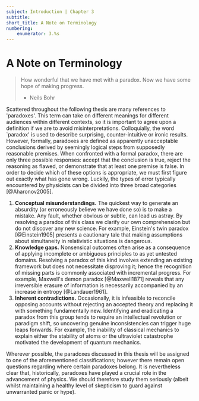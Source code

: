 ```yaml
---
subject: Introduction | Chapter 3
subtitle:
short_title: A Note on Terminology
numbering: 
    enumerator: 3.%s
---
```


# A Note on Terminology

> How wonderful that we have met with a paradox. Now we have some hope of making progress.
> - Neils Bohr

Scattered throughout the following thesis are many references to 'paradoxes'.  This term can take on different meanings for different audiences within different contexts, so it is important to agree upon a definition if we are to avoid misinterpretations. Colloquially, the word `paradox' is used to describe surprising, counter-intuitive or ironic results. However, formally, paradoxes are defined as apparently unacceptable conclusions derived by seemingly logical steps from supposedly reasonable premises. When confronted with a formal paradox, there are only three possible responses: accept that the conclusion is true, reject the reasoning as flawed, or demonstrate that at least one premise is false. In order to decide which of these options is appropriate, we must first figure out exactly what has gone wrong. Luckily, the types of error typically encountered by physicists can be divided into three broad categories [@Aharonov2005].

1. **Conceptual misunderstandings.** The quickest way to generate an absurdity (or erroneously believe we have done so) is to make a mistake. Any fault, whether obvious or subtle, can lead us astray. By resolving a paradox of this class we clarify our own comprehension but do not discover any new science. For example, Einstein's twin paradox [@Einstein1905] presents a cautionary tale that making assumptions about simultaneity in relativistic situations is dangerous.
2. **Knowledge gaps.** Nonsensical outcomes often arise as a consequence of applying incomplete or ambiguous principles to as yet untested domains. Resolving a paradox of this kind involves extending an existing framework but does not necessitate disproving it; hence the recognition of missing parts is commonly associated with incremental progress. For example, Maxwell's demon paradox [@Maxwell1871] reveals that any irreversible erasure of information is necessarily accompanied by an increase in entropy [@Landauer1961].
3. **Inherent contradictions.** Occasionally, it is infeasible to reconcile opposing accounts without rejecting an accepted theory and replacing it with something fundamentally new. Identifying and eradicating a paradox from this group tends to require an intellectual revolution or paradigm shift, so uncovering genuine inconsistencies can trigger huge leaps forwards. For example, the inability of classical mechanics to explain either the stability of atoms or the ultraviolet catastrophe motivated the development of quantum mechanics.

Wherever possible, the paradoxes discussed in this thesis will be assigned to one of the aforementioned classifications; however there remain open questions regarding where certain paradoxes belong. It is nevertheless clear that, historically, paradoxes have played a crucial role in the advancement of physics. We should therefore study them seriously (albeit whilst maintaining a healthy level of skepticism to guard against unwarranted panic or hype).

